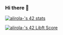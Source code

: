 ### Hi there 👋
[![alirola-'s 42 stats](https://badge42.vercel.app/api/v2/clhf2nhcp006808jiywiw5q6j/stats?cursusId=21&coalitionId=276)](https://github.com/JaeSeoKim/badge42)

[![alirola-'s 42 Libft Score](https://badge42.vercel.app/api/v2/clhf2nhcp006808jiywiw5q6j/project/3069180)](https://github.com/JaeSeoKim/badge42)
